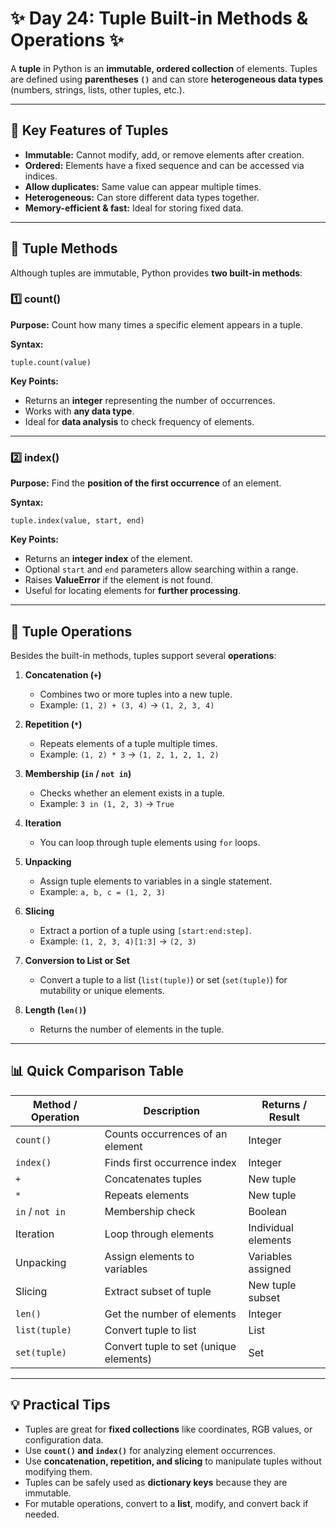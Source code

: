 # ✨ Day 24: Tuple Built-in Methods & Operations ✨

A **tuple** in Python is an **immutable, ordered collection** of elements. Tuples are defined using **parentheses `()`** and can store **heterogeneous data types** (numbers, strings, lists, other tuples, etc.).

---

## 🌟 Key Features of Tuples
- **Immutable:** Cannot modify, add, or remove elements after creation.  
- **Ordered:** Elements have a fixed sequence and can be accessed via indices.  
- **Allow duplicates:** Same value can appear multiple times.  
- **Heterogeneous:** Can store different data types together.  
- **Memory-efficient & fast:** Ideal for storing fixed data.

---

## 🔹 Tuple Methods

Although tuples are immutable, Python provides **two built-in methods**:

### 1️⃣ count()
**Purpose:** Count how many times a specific element appears in a tuple.

**Syntax:**  
```
tuple.count(value)
```

**Key Points:**  
- Returns an **integer** representing the number of occurrences.  
- Works with **any data type**.  
- Ideal for **data analysis** to check frequency of elements.

---

### 2️⃣ index()
**Purpose:** Find the **position of the first occurrence** of an element.

**Syntax:**  
```
tuple.index(value, start, end)
```

**Key Points:**  
- Returns an **integer index** of the element.  
- Optional `start` and `end` parameters allow searching within a range.  
- Raises **ValueError** if the element is not found.  
- Useful for locating elements for **further processing**.

---

## 🔹 Tuple Operations

Besides the built-in methods, tuples support several **operations**:

1. **Concatenation (`+`)**  
   - Combines two or more tuples into a new tuple.  
   - Example: `(1, 2) + (3, 4)` → `(1, 2, 3, 4)`

2. **Repetition (`*`)**  
   - Repeats elements of a tuple multiple times.  
   - Example: `(1, 2) * 3` → `(1, 2, 1, 2, 1, 2)`

3. **Membership (`in` / `not in`)**  
   - Checks whether an element exists in a tuple.  
   - Example: `3 in (1, 2, 3)` → `True`

4. **Iteration**  
   - You can loop through tuple elements using `for` loops.

5. **Unpacking**  
   - Assign tuple elements to variables in a single statement.  
   - Example: `a, b, c = (1, 2, 3)`

6. **Slicing**  
   - Extract a portion of a tuple using `[start:end:step]`.  
   - Example: `(1, 2, 3, 4)[1:3]` → `(2, 3)`

7. **Conversion to List or Set**  
   - Convert a tuple to a list (`list(tuple)`) or set (`set(tuple)`) for mutability or unique elements.

8. **Length (`len()`)**  
   - Returns the number of elements in the tuple.

---

## 📊 Quick Comparison Table

| Method / Operation | Description                                         | Returns / Result                         |
|-------------------|-----------------------------------------------------|-----------------------------------------|
| `count()`          | Counts occurrences of an element                  | Integer                                 |
| `index()`          | Finds first occurrence index                      | Integer                                 |
| `+`                | Concatenates tuples                                | New tuple                               |
| `*`                | Repeats elements                                   | New tuple                               |
| `in` / `not in`    | Membership check                                   | Boolean                                 |
| Iteration          | Loop through elements                               | Individual elements                      |
| Unpacking          | Assign elements to variables                        | Variables assigned                        |
| Slicing            | Extract subset of tuple                             | New tuple subset                          |
| `len()`            | Get the number of elements                           | Integer                                 |
| `list(tuple)`      | Convert tuple to list                                | List                                     |
| `set(tuple)`       | Convert tuple to set (unique elements)              | Set                                      |

---

## 💡 Practical Tips
- Tuples are great for **fixed collections** like coordinates, RGB values, or configuration data.  
- Use **`count()` and `index()`** for analyzing element occurrences.  
- Use **concatenation, repetition, and slicing** to manipulate tuples without modifying them.  
- Tuples can be safely used as **dictionary keys** because they are immutable.  
- For mutable operations, convert to a **list**, modify, and convert back if needed.